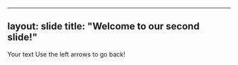 
---
layout: slide
title: "Welcome to our second slide!"
---
Your text
Use the left arrows to go back!
